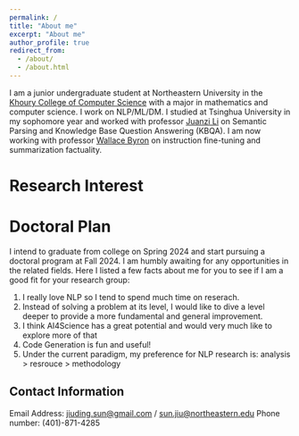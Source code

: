 ```yaml
---
permalink: /
title: "About me"
excerpt: "About me"
author_profile: true
redirect_from: 
  - /about/
  - /about.html
---
```


I am a junior undergraduate student at Northeastern University in the [Khoury College of Computer Science](https://www.khoury.northeastern.edu/) with a major in mathematics and computer science. I work on NLP/ML/DM. I studied at Tsinghua University in my sophomore year and worked with professor [Juanzi Li](http://keg.cs.tsinghua.edu.cn/persons/ljz/) on Semantic Parsing and Knowledge Base Question Answering (KBQA). I am now working with professor [Wallace Byron](https://www.byronwallace.com/) on instruction fine-tuning and summarization factuality.

Research Interest
======


Doctoral Plan
======

I intend to graduate from college on Spring 2024 and start pursuing a doctoral program at Fall 2024. I am humbly awaiting for any opportunities in the related fields. Here I listed a few facts about me for you to see if I am a good fit for your research group:

1. I really love NLP so I tend to spend much time on reserach. 
2. Instead of solving a problem at its level, I would like to dive a level deeper to provide a more fundamental and general improvement.
3. I think AI4Science has a great potential and would very much like to explore more of that
4. Code Generation is fun and useful!
5. Under the current paradigm, my preference for NLP research is: analysis > resrouce > methodology


Contact Information
------
Email Address: jiuding.sun@gmail.com / sun.jiu@northeastern.edu
Phone number: (401)-871-4285

